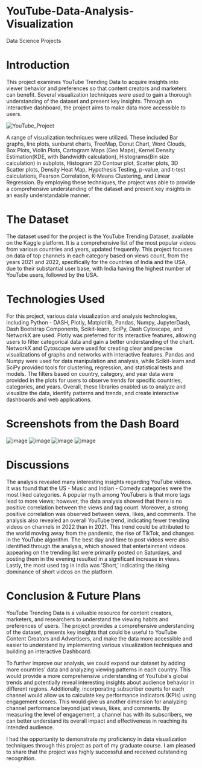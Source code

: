 # YouTube-Data-Analysis-Visualization
Data Science Projects

# Introduction
This project examines YouTube Trending Data to acquire insights into viewer behavior and preferences so that content creators and marketers can benefit. Several visualization techniques were used to gain a thorough understanding of the dataset and present key insights. Through an interactive dashboard, the project aims to make data more accessible to users.

![YouTube_Project](https://github.com/arvidhyapriyadarshini/YouTube-Data-Analysis-Visualization/assets/112971590/772d0025-ec04-4fdd-8665-77fd8e014101)

A range of visualization techniques were utilized. These included Bar graphs, line plots, sunburst charts, TreeMap, Donut Chart, Word Clouds, Box Plots, Violin Plots, Cartogram Maps (Geo Maps), Kernel Density Estimation(KDE, with Bandwidth calculation), Histograms(Bin size calculation) in subplots, Histogram 2D Contour plot, Scatter plots, 3D Scatter plots, Density Heat Map, Hypothesis Testing, p-value, and t-test calculations, Pearson Correlation, K-Means Clustering, and Linear Regression. By employing these techniques, the project was able to provide a comprehensive understanding of the dataset and present key insights in an easily understandable manner.

# The Dataset

The dataset used for the project is the YouTube Trending Dataset, available on the Kaggle platform. It is a comprehensive list of the most popular videos from various countries and years, updated frequently. This project focuses on data of top channels in each category based on views count, from the years 2021 and 2022, specifically for the countries of India and the USA, due to their substantial user base, with India having the highest number of YouTube users, followed by the USA.

# Technologies Used

For this project, various data visualization and analysis technologies, including Python - DASH, Plotly, Matplotlib, Pandas, Numpy, JupyterDash, Dash Bootstrap Components, Scikit-learn, SciPy, Dash Cytoscape, and NetworkX are used. Plotly was preferred for its interactive features, allowing users to filter categorical data and gain a better understanding of the chart. NetworkX and Cytoscape were used for creating clear and precise visualizations of graphs and networks with interactive features. Pandas and Numpy were used for data manipulation and analysis, while Scikit-learn and SciPy provided tools for clustering, regression, and statistical tests and models. The filters based on country, category, and year data were provided in the plots for users to observe trends for specific countries, categories, and years. Overall, these libraries enabled us to analyze and visualize the data, identify patterns and trends, and create interactive dashboards and web applications.

# Screenshots from the Dash Board
![image](https://github.com/arvidhyapriyadarshini/YouTube-Data-Analysis-Visualization/assets/112971590/bcd0fbc7-aea4-4227-8c23-dd4fed76f85b)
![image](https://github.com/arvidhyapriyadarshini/YouTube-Data-Analysis-Visualization/assets/112971590/7f8b5ad5-e3fa-402a-ac41-2dc439960b80)
![image](https://github.com/arvidhyapriyadarshini/YouTube-Data-Analysis-Visualization/assets/112971590/ecfb7aae-c7ed-4158-abee-cfa9f29a047a)
![image](https://github.com/arvidhyapriyadarshini/YouTube-Data-Analysis-Visualization/assets/112971590/11e6499c-5856-4c26-ace9-09a6498ab4a2)


# Discussions

The analysis revealed many interesting insights regarding YouTube videos. It was found that the US - Music and Indian - Comedy categories were the most liked categories. A popular myth among YouTubers is that more tags lead to more views; however, the data analysis showed that there is no positive correlation between the views and tag count. Moreover, a strong positive correlation was observed between views, likes, and comments. The analysis also revealed an overall YouTube trend, indicating fewer trending videos on channels in 2022 than in 2021. This trend could be attributed to the world moving away from the pandemic, the rise of TikTok, and changes in the YouTube algorithm. The best day and time to post videos were also identified through the analysis, which showed that entertainment videos appearing on the trending list were primarily posted on Saturdays, and posting them in the evening resulted in a significant increase in views. Lastly, the most used tag in India was 'Short,' indicating the rising dominance of short videos on the platform.

# Conclusion & Future Plans

YouTube Trending Data is a valuable resource for content creators, marketers, and researchers to understand the viewing habits and preferences of users. The project provides a comprehensive understanding of the dataset, presents key insights that could be useful to YouTube Content Creators and Advertisers, and make the data more accessible and easier to understand by implementing various visualization techniques and building an interactive Dashboard.

To further improve our analysis, we could expand our dataset by adding more countries' data and analyzing viewing patterns in each country. This would provide a more comprehensive understanding of YouTube's global trends and potentially reveal interesting insights about audience behavior in different regions. Additionally, incorporating subscriber counts for each channel would allow us to calculate key performance indicators (KPIs) using engagement scores. This would give us another dimension for analyzing channel performance beyond just views, likes, and comments. By measuring the level of engagement, a channel has with its subscribers, we can better understand its overall impact and effectiveness in reaching its intended audience.

I had the opportunity to demonstrate my proficiency in data visualization techniques through this project as part of my graduate course. I am pleased to share that the project was highly successful and received outstanding recognition.
